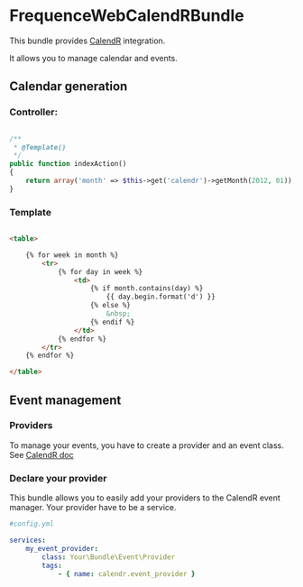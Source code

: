 FrequenceWebCalendRBundle
=========================

This bundle provides [CalendR](http://github.com/yohang/CalendR.git) integration.

It allows you to manage calendar and events.

Calendar generation
--------------------

### Controller:

```php

/**
 * @Template()
 */
public function indexAction()
{
    return array('month' => $this->get('calendr')->getMonth(2012, 01));
}

```

### Template

```html

<table>

    {% for week in month %}
        <tr>
            {% for day in week %}
                <td>
                    {% if month.contains(day) %}
                        {{ day.begin.format('d') }}
                    {% else %}
                        &nbsp;
                    {% endif %}
                </td>
            {% endfor %}
        </tr>
    {% endfor %}

</table>

```

Event management
----------------

### Providers

To manage your events, you have to create a provider and an event class. See [CalendR doc](http://github.com/yohang/CalendR)

### Declare your provider

This bundle allows you to easily add your providers to the CalendR event manager. Your provider have to be a service.


```yaml
#config.yml

services:
    my_event_provider:
        class: Your\Bundle\Event\Provider
        tags:
            - { name: calendr.event_provider }

```